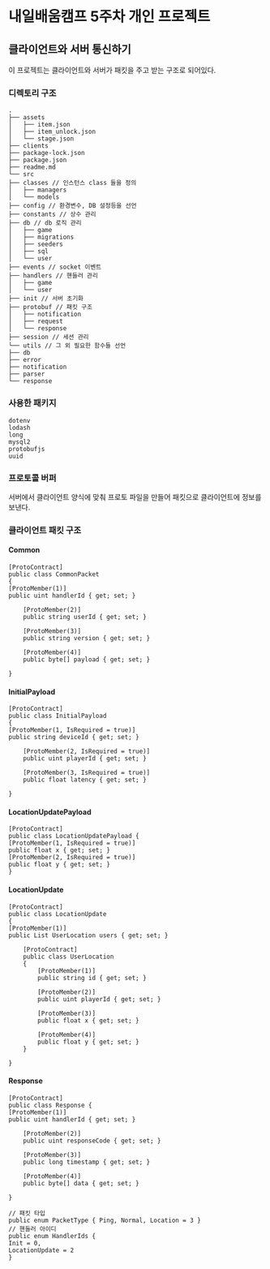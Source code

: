 # 내일배움캠프 5주차 개인 프로젝트

## 클라이언트와 서버 통신하기

이 프로젝트는 클라이언트와 서버가 패킷을 주고 받는 구조로 되어있다.

### 디렉토리 구조

    .
    ├── assets
    │   ├── item.json
    │   ├── item_unlock.json
    │   └── stage.json
    ├── clients
    ├── package-lock.json
    ├── package.json
    ├── readme.md
    └── src
    ├── classes // 인스턴스 class 들을 정의
    │   ├── managers
    │   └── models
    ├── config // 환경변수, DB 설정등을 선언
    ├── constants // 상수 관리
    ├── db // db 로직 관리
    │   ├── game
    │   ├── migrations
    │   ├── seeders
    │   ├── sql
    │   └── user
    ├── events // socket 이벤트
    ├── handlers // 핸들러 관리
    │   ├── game
    │   └── user
    ├── init // 서버 초기화
    ├── protobuf // 패킷 구조
    │   ├── notification
    │   ├── request
    │   └── response
    ├── session // 세션 관리
    └── utils // 그 외 필요한 함수들 선언
    ├── db
    ├── error
    ├── notification
    ├── parser
    └── response

### 사용한 패키지

    dotenv
    lodash
    long
    mysql2
    protobufjs
    uuid
    
### 프로토콜 버퍼

서버에서 클라이언트 양식에 맞춰 프로토 파일을 만들어 패킷으로 클라이언트에 정보를 보낸다.

### 클라이언트 패킷 구조

#### Common

    [ProtoContract]
    public class CommonPacket
    {
    [ProtoMember(1)]
    public uint handlerId { get; set; }

        [ProtoMember(2)]
        public string userId { get; set; }

        [ProtoMember(3)]
        public string version { get; set; }

        [ProtoMember(4)]
        public byte[] payload { get; set; }

    }

#### InitialPayload

    [ProtoContract]
    public class InitialPayload
    {
    [ProtoMember(1, IsRequired = true)]
    public string deviceId { get; set; }
    
        [ProtoMember(2, IsRequired = true)]
        public uint playerId { get; set; }

        [ProtoMember(3, IsRequired = true)]
        public float latency { get; set; }

    }

#### LocationUpdatePayload

    [ProtoContract]
    public class LocationUpdatePayload {
    [ProtoMember(1, IsRequired = true)]
    public float x { get; set; }
    [ProtoMember(2, IsRequired = true)]
    public float y { get; set; }
    }

#### LocationUpdate

    [ProtoContract]
    public class LocationUpdate
    {
    [ProtoMember(1)]
    public List UserLocation users { get; set; }

        [ProtoContract]
        public class UserLocation
        {
            [ProtoMember(1)]
            public string id { get; set; }

            [ProtoMember(2)]
            public uint playerId { get; set; }

            [ProtoMember(3)]
            public float x { get; set; }

            [ProtoMember(4)]
            public float y { get; set; }
        }

    }

#### Response

    [ProtoContract]
    public class Response {
    [ProtoMember(1)]
    public uint handlerId { get; set; }

        [ProtoMember(2)]
        public uint responseCode { get; set; }

        [ProtoMember(3)]
        public long timestamp { get; set; }

        [ProtoMember(4)]
        public byte[] data { get; set; }

    }

    // 패킷 타입
    public enum PacketType { Ping, Normal, Location = 3 }
    // 핸들러 아이디
    public enum HandlerIds {
    Init = 0,
    LocationUpdate = 2
    }
